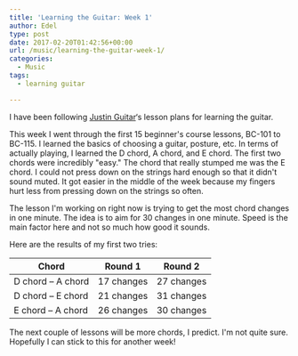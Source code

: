 ```yaml
---
title: 'Learning the Guitar: Week 1'
author: Edel
type: post
date: 2017-02-20T01:42:56+00:00
url: /music/learning-the-guitar-week-1/
categories:
  - Music
tags:
  - learning guitar

---
```

I have been following [Justin Guitar][1]&#8216;s lesson plans for learning the guitar.

This week I went through the first 15 beginner's course lessons, BC-101 to BC-115. I learned the basics of choosing a guitar, posture, etc. In terms of actually playing, I learned the D chord, A chord, and E chord. The first two chords were incredibly "easy." The chord that really stumped me was the E chord. I could not press down on the strings hard enough so that it didn't sound muted. It got easier in the middle of the week because my fingers hurt less from pressing down on the strings so often.

The lesson I'm working on right now is trying to get the most chord changes in one minute. The idea is to aim for 30 changes in one minute. Speed is the main factor here and not so much how good it sounds.

Here are the results of my first two tries:

| Chord                   | Round 1    | Round 2    |
| ----------------------- | ---------- | ---------- |
| D chord &#8211; A chord | 17 changes | 27 changes |
| D chord &#8211; E chord | 21 changes | 31 changes |
| E chord &#8211; A chord | 26 changes | 30 changes |

The next couple of lessons will be more chords, I predict. I'm not quite sure. Hopefully I can stick to this for another week!

 [1]: https://www.justinguitar.com/